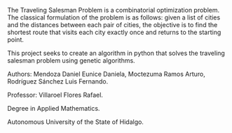 The Traveling Salesman Problem is a combinatorial optimization problem. The classical formulation of the problem is as follows: given a list of cities and the distances between each pair of cities, the objective is to find the shortest route that visits each city exactly once and returns to the starting point.

This project seeks to create an algorithm in python that solves the traveling salesman problem using genetic algorithms.

Authors: Mendoza Daniel Eunice Daniela, Moctezuma Ramos Arturo, Rodríguez Sánchez Luis Fernando.

Professor: Villaroel Flores Rafael.

Degree in Applied Mathematics.

Autonomous University of the State of Hidalgo.
